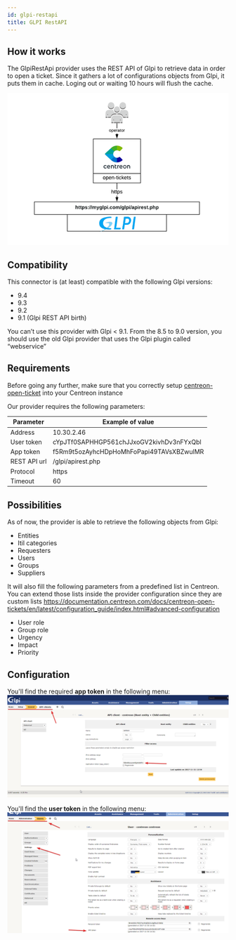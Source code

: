 ```yaml
---
id: glpi-restapi
title: GLPI RestAPI
---
```


## How it works

The GlpiRestApi provider uses the REST API of Glpi to retrieve data in order to
open a ticket. Since it gathers a lot of configurations objects from Glpi, it
puts them in cache. Loging out or waiting 10 hours will flush the cache.

![architecture](../../assets/integrations/open-tickets/ot-glpi-rest-api-architecture.png)

## Compatibility

This connector is (at least) compatible with the following Glpi versions:

  - 9.4
  - 9.3
  - 9.2
  - 9.1 (Glpi REST API birth)

You can’t use this provider with Glpi \< 9.1. From the 8.5 to 9.0 version, you
should use the old Glpi provider that uses the Glpi plugin called “webservice”

## Requirements

Before going any further, make sure that you correctly setup
[centreon-open-ticket](https://documentation.centreon.com/docs/centreon-open-tickets/en/latest/installation/index.html)
into your Centreon instance

Our provider requires the following parameters:

| Parameter    | Example of value                         |
| ------------ | ---------------------------------------- |
| Address      | 10.30.2.46                               |
| User token   | cYpJTf0SAPHHGP561chJJxoGV2kivhDv3nFYxQbl |
| App token    | f5Rm9t5ozAyhcHDpHoMhFoPapi49TAVsXBZwulMR |
| REST API url | /glpi/apirest.php                        |
| Protocol     | https                                    |
| Timeout      | 60                                       |

## Possibilities

As of now, the provider is able to retrieve the following objects from Glpi:

  - Entities
  - Itil categories
  - Requesters
  - Users
  - Groups
  - Suppliers

It will also fill the following parameters from a predefined list in Centreon.
You can extend those lists inside the provider configuration since they are
custom lists
<https://documentation.centreon.com/docs/centreon-open-tickets/en/latest/configuration_guide/index.html#advanced-configuration>

  - User role
  - Group role
  - Urgency
  - Impact
  - Priority

## Configuration

You'll find the required **app token** in the following menu:
![app\_token](../../assets/integrations/open-tickets/ot-glpi-rest-api-app-token.png)

You'll find the **user token** in the following menu:
![user\_token](../../assets/integrations/open-tickets/ot-glpi-rest-api-user-token.png)
